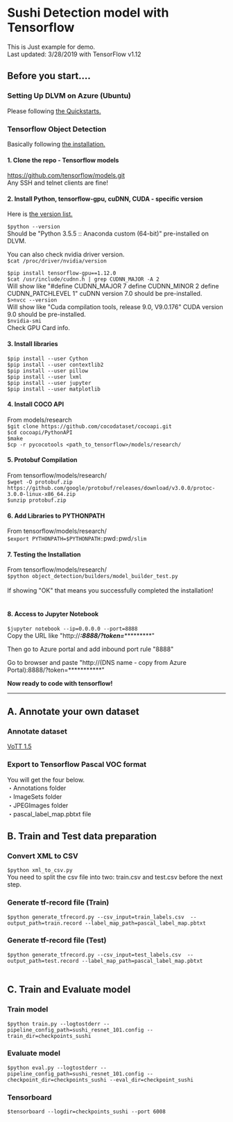 # Sushi Detection model with Tensorflow
This is Just example for demo. <br>
Last updated: 3/28/2019 with TensorFlow v1.12 <br>
## Before you start.... <br>
### Setting Up DLVM on Azure (Ubuntu)
Please following [the Quickstarts.](https://docs.microsoft.com/en-us/azure/machine-learning/data-science-virtual-machine/provision-deep-learning-dsvm)
### Tensorflow Object Detection
Basically following [the installation.](https://github.com/tensorflow/models/blob/master/research/object_detection/g3doc/installation.md)

#### 1. Clone the repo - Tensorflow models
https://github.com/tensorflow/models.git <br>
Any SSH and telnet clients are fine! <br>

#### 2. Install Python, tensorflow-gpu, cuDNN, CUDA - specific version
Here is [the version list.](https://www.tensorflow.org/install/source#tested_build_configurations)

`$python --version` <br>
Should be "Python 3.5.5 :: Anaconda custom (64-bit)" pre-installed on DLVM. <br>

You can also check nvidia driver version. <br>
`$cat /proc/driver/nvidia/version` <br>


`$pip install tensorflow-gpu==1.12.0` <br>
`$cat /usr/include/cudnn.h | grep CUDNN_MAJOR -A 2` <br>
Will show like "#define CUDNN_MAJOR 7 define CUDNN_MINOR 2 define CUDNN_PATCHLEVEL 1" cuDNN version 7.0 should be pre-installed. <br>
`$>nvcc --version` <br>
Will show like "Cuda compilation tools, release 9.0, V9.0.176" CUDA version 9.0 should be pre-installed. <br>
`$nvidia-smi` <br>
Check GPU Card info. <br>

#### 3. Install libraries
`$pip install --user Cython` <br>
`$pip install --user contextlib2` <br>
`$pip install --user pillow` <br>
`$pip install --user lxml` <br>
`$pip install --user jupyter` <br>
`$pip install --user matplotlib` <br>

#### 4. Install COCO API
From models/research <br>
`$git clone https://github.com/cocodataset/cocoapi.git` <br>
`$cd cocoapi/PythonAPI` <br>
`$make` <br>
`$cp -r pycocotools <path_to_tensorflow>/models/research/` <br>

#### 5. Protobuf Compilation
From tensorflow/models/research/ <br>
`$wget -O protobuf.zip https://github.com/google/protobuf/releases/download/v3.0.0/protoc-3.0.0-linux-x86_64.zip` <br>
`$unzip protobuf.zip` <br>

#### 6. Add Libraries to PYTHONPATH
From tensorflow/models/research/ <br>
`$export PYTHONPATH=$PYTHONPATH:`pwd`:`pwd`/slim` <br>

#### 7. Testing the Installation
From tensorflow/models/research/ <br>
`$python object_detection/builders/model_builder_test.py` <br>
<br>
If showing "OK" that means you successfully completed the installation! <br>
<br>
#### 8. Access to Jupyter Notebook
`$jupyter notebook --ip=0.0.0.0 --port=8888` <br>
Copy the URL like "http://*****:8888/?token=**************" <br>

Then go to Azure portal and add inbound port rule "8888" <br>

Go to browser and paste "http://(DNS name - copy from Azure Portal):8888/?token=***********" <br>

**Now ready to code with tensorflow!**

----------------------------------------------------
## A. Annotate your own dataset <br>
### Annotate dataset <br>
[VoTT 1.5](https://github.com/Microsoft/VoTT/releases/download/1.5.0/VoTT-win32-x64.zip) <br>
### Export to Tensorflow Pascal VOC format <br>
You will get the four below. <br>
・Annotations folder <br>
・ImageSets folder <br>
・JPEGImages folder <br>
・pascal_label_map.pbtxt file <br>
## B. Train and Test data preparation <br>
### Convert XML to CSV <br>
`$python xml_to_csv.py`<br>
You need to split the csv file into two: train.csv and test.csv before the next step. <br>
### Generate tf-record file (Train) <br>
`$python generate_tfrecord.py --csv_input=train_labels.csv  --output_path=train.record --label_map_path=pascal_label_map.pbtxt`<br>
### Generate tf-record file (Test) <br>
`$python generate_tfrecord.py --csv_input=test_labels.csv  --output_path=test.record --label_map_path=pascal_label_map.pbtxt`<br>
<br>
## C. Train and Evaluate model <br>
### Train model <br>
`$python train.py --logtostderr --pipeline_config_path=sushi_resnet_101.config --train_dir=checkpoints_sushi`<br>
### Evaluate model <br>
`$python eval.py --logtostderr --pipeline_config_path=sushi_resnet_101.config --checkpoint_dir=checkpoints_sushi --eval_dir=checkpoint_sushi`<br>
### Tensorboard <br>
`$tensorboard --logdir=checkpoints_sushi --port 6008` <br>
